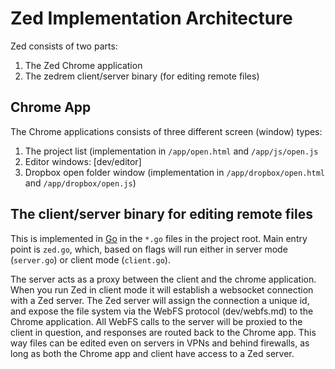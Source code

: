 Zed Implementation Architecture
===============================
Zed consists of two parts:

1. The Zed Chrome application
2. The zedrem client/server binary (for editing remote files)

Chrome App
----------

The Chrome applications consists of three different screen (window) types:

1. The project list (implementation in `/app/open.html` and `/app/js/open.js`
2. Editor windows: [dev/editor]
3. Dropbox open folder window (implementation in `/app/dropbox/open.html` and `/app/dropbox/open.js`)

The client/server binary for editing remote files
-------------------------------------------------

This is implemented in [Go](http://golang.org) in the `*.go` files in the project root. Main entry point is `zed.go`, which, based on flags will run either in server mode (`server.go`) or client mode (`client.go`).

The server acts as a proxy between the client and the chrome application. When you run Zed in client mode it will establish a websocket connection with a Zed server. The Zed server will assign the connection a unique id, and expose the file system via the WebFS protocol (dev/webfs.md) to the Chrome application. All WebFS calls to the server will be proxied to the client in question, and responses are routed back to the Chrome app. This way files can be edited even on servers in VPNs and behind firewalls, as long as both the Chrome app and client have access to a Zed server.

